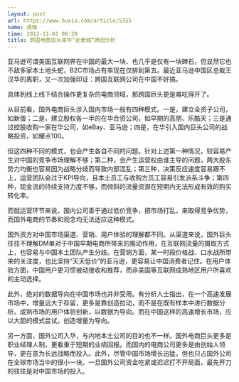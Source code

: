 ```yaml
---
layout: post
url: https://www.huxiu.com/article/5355
name: 虎嗅
time: 2012-11-01 08:20
title: 跨国电商巨头来华“走麦城”原因分析
---
```

亚马逊可谓美国互联网界在中国的最大一块、也几乎是仅有一块碑石，但显然它也不敌多家本土地头蛇，B2C市场占有率现在仅排到第五。最近亚马逊中国区总裁王汉华的离职，又一次加强印证：跨国互联网公司在中国不好搞。

具体到线上线下结合操作更复杂的电商领域，那跨国巨头更是难吃得开了。

从目前看，国外电商巨头涉入国内市场一般有四种模式。一是，建立全资子公司，如新蛋；二是，建立股权各一半的在华合资公司，如早期的高朋、乐酷天；三是通过控股收购一家在华公司，如eBay、亚马逊；四是，在华引入国内巨头公司的战略投资，如耀点100。

但这四种不同的模式，也会产生各自不同的问题。针对上述第一种情况，较容易产生对中国的竞争市场理解不够；第二种，会产生运营权由谁主导的问题，两大股东势力均衡也容易因为战略分歧而导致内部混乱；第三种，决策反应速度容易跟不上，运营团队会过于KPI导向，且本土员工与收购方员工容易引发派系斗争；第四种，现金流的持续支持力度不够，而倾斜的流量资源在短期内无法形成有效的购买转化率。

而就运营环节来说，国内公司善于通过低价竞争，把市场打乱，来取得竞争优势，而国外电商的节奏和观念均无法适应这种模式。

国外资方对中国市场渠道、营销、用户体验的理解都不同。从渠道来说，国外巨头往往不理解DM单对于中国早期电商所带来的推动作用，在互联网流量的摄取方式上，也容易与中国本土团队产生分歧。在营销方面，某一时段价格战、口水战所带来的关注度，也比坚持“天天低价”的亚马逊，更容易让中国消费者记住。在用户体验方面，中国用户更习惯被动接收和推荐，而非美国等互联网成熟地区用户所喜欢的主动选择。

此外，绝对的数据导向在中国市场也并非受用。有分析人士指出，在一个高速发展市场中，增量远大于存留，更多是靠创造拉动，而不是在既有样本中进行数据分析。成熟市场的用户体验创新，以数据为导向。而在中国这样的高速增长市场，应以大胆的模式尝试，创造增量为导向。

另一方面，国外公司入华，与内地本土公司的目的也不一样。国外电商巨头更多是职业经理人制，更看重于短期的业绩回报。而国内的电商公司更多是由创始人领导，更在意为长远战略而投入。此外，尽管中国市场增长迅猛，但也只占国外公司在全球市场当中的很小一块。一旦国外公司资金吃紧或迟迟打不开局面，最先开刀的往往是对中国市场的投入。

